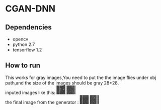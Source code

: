 # CGAN-DNN
## Dependencies
* opencv
* python 2.7
* tensorflow 1.2
## How to run
This works for gray images,You need to put the the image flies under obj path,and the size of the images should be gray 28*28, \
inputed images like this:
![label image](https://raw.githubusercontent.com/Daonancai/CGAN-DNN/master/y1.png)          ![label image](https://raw.githubusercontent.com/Daonancai/CGAN-DNN/master/y2.png)
<br>
the final image from the generator :
![label image](https://raw.githubusercontent.com/Daonancai/CGAN-DNN/master/z1.png)          ![label image](https://raw.githubusercontent.com/Daonancai/CGAN-DNN/master/z2.png)
